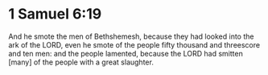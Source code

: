 # 1 Samuel 6:19

And he smote the men of Bethshemesh, because they had looked into the ark of the LORD, even he smote of the people fifty thousand and threescore and ten men: and the people lamented, because the LORD had smitten [many] of the people with a great slaughter.